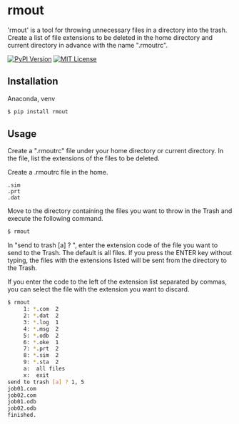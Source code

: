 # rmout

'rmout' is a tool for throwing unnecessary files in a directory into the trash.
Create a list of file extensions to be deleted in the home directory and current directory in advance with the name ".rmoutrc".

[![PyPI Version](https://img.shields.io/pypi/v/rmout.svg??style=flat)](https://pypi.org/project/rmout/)
[![MIT License](http://img.shields.io/badge/license-MIT-blue.svg?style=flat)](LICENSE)


## Installation


Anaconda, venv

```sh
$ pip install rmout
```


## Usage

Create a ".rmoutrc" file under your home directory or current directory.
In the file, list the extensions of the files to be deleted.

Create a .rmoutrc file in the home.

```.rmoutrc
.sim
.prt
.dat
```

Move to the directory containing the files you want to throw in the Trash and execute the following command.

```sh
$ rmout
```

In "send to trash [a] ? ", enter the extension code of the file you want to send to the Trash. The default is all files. If you press the ENTER key without typing, the files with the extensions listed will be sent from the directory to the Trash.

If you enter the code to the left of the extension list separated by commas, you can select the file with the extension you want to discard.


```sh
$ rmout
     1: *.com  2
     2: *.dat  2
     3: *.log  1
     4: *.msg  2
     5: *.odb  2
     6: *.oke  1
     7: *.prt  2
     8: *.sim  2
     9: *.sta  2
     a:  all files
     x:  exit
send to trash [a] ? 1, 5
job01.com
job02.com
job01.odb
job02.odb
finished.
```
